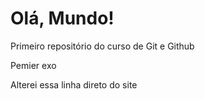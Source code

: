 # Olá, Mundo!
 Primeiro repositório do curso de Git e Github

Pemier exo 

Alterei essa linha direto do site
